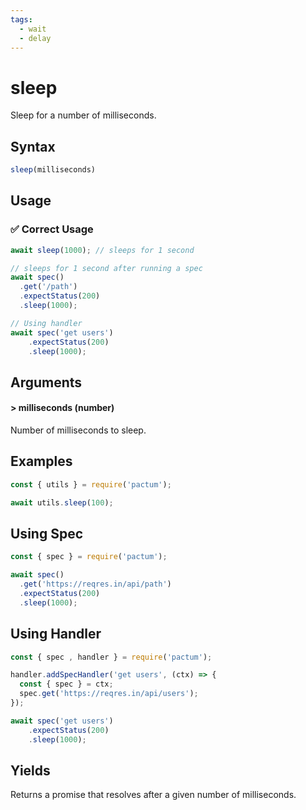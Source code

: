 ```yaml
---
tags:
  - wait
  - delay
---
```


# sleep

Sleep for a number of milliseconds.

## Syntax

```js
sleep(milliseconds)
```

## Usage

### ✅  Correct Usage

```js
await sleep(1000); // sleeps for 1 second
```

```js
// sleeps for 1 second after running a spec
await spec()
  .get('/path')
  .expectStatus(200)
  .sleep(1000);
```

```js
// Using handler
await spec('get users')
    .expectStatus(200)
    .sleep(1000);
```

## Arguments

#### > milliseconds (number)

Number of milliseconds to sleep.


## Examples

```js
const { utils } = require('pactum');

await utils.sleep(100);
```

## Using Spec

```js
const { spec } = require('pactum');

await spec()
  .get('https://reqres.in/api/path')
  .expectStatus(200)
  .sleep(1000);
```

## Using Handler

```js
const { spec , handler } = require('pactum');

handler.addSpecHandler('get users', (ctx) => {
  const { spec } = ctx;
  spec.get('https://reqres.in/api/users');
});

await spec('get users')
    .expectStatus(200)
    .sleep(1000);
```

## Yields

Returns a promise that resolves after a given number of milliseconds.